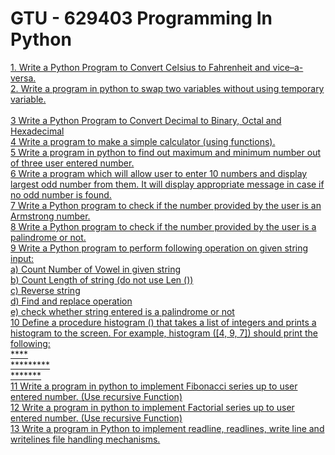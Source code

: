 # GTU - 629403 Programming In Python
<a href="https://github.com/prakashgkhaire/GTU-629403ProgrammingInPython/blob/main/CelsiustoFahrenheit.py">1. Write a Python Program to Convert Celsius to Fahrenheit and vice–a-versa.</a><br>
<a href="https://github.com/prakashgkhaire/GTU-629403ProgrammingInPython/blob/main/SwapTwoVariables.py">2. Write a program in python to swap two variables without using temporary variable.</a><br><br>
<a href="">3 Write a Python Program to Convert Decimal to Binary, Octal and Hexadecimal</a><br>
<a href="">4 Write a program to make a simple calculator (using functions).</a><br>
<a href="">5 Write a program in python to find out maximum and minimum number out of three 
user entered number.</a><br>
<a href="">6 Write a program which will allow user to enter 10 numbers and display largest odd 
number from them. It will display appropriate message in case if no odd number is 
found.</a><br>
<a href="">7 Write a Python program to check if the number provided by the user is an Armstrong 
number.</a><br>
<a href="">8 Write a Python program to check if the number provided by the user is a palindrome or 
not.</a><br>
<a href="">9 Write a Python program to perform following operation on given string input:<br>
a) Count Number of Vowel in given string<br>
b) Count Length of string (do not use Len ())<br>
c) Reverse string<br>
d) Find and replace operation<br>
e) check whether string entered is a palindrome or not</a><br>
<a href="">10 Define a procedure histogram () that takes a list of integers and prints a histogram to the 
screen. For example, histogram ([4, 9, 7]) should print the following:<br>
****<br>
*********<br>
*******</a><br>
<a href="">11 Write a program in python to implement Fibonacci series up to user entered number. 
(Use recursive Function)</a><br>
<a href="">12 Write a program in python to implement Factorial series up to user entered number. 
(Use recursive Function)</a><br>
<a href="">13 Write a program in Python to implement readline, readlines, write line and writelines 
file handling mechanisms.</a><br>
